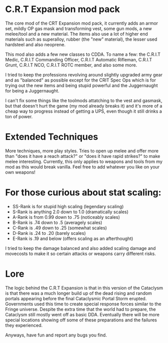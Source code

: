 # C.R.T Expansion mod pack
The core mod of the CRT Expansion mod pack, it currently adds an armor set, mildly OP gas mask and transforming vest, some gun mods, a new melee/tool and a new material. The items also use a lot of higher end materials such as superalloy, rubber (the "new" material), the lesser used hardsteel and also neoprene.

This mod also adds a few new classes to CDDA. To name a few: the C.R.I.T Medic, C.R.I.T Commanding Officer, C.R.I.T Automatic Rifleman, C.R.I.T Grunt, C.R.I.T NCO, C.R.I.T ROTC member, and also some more.

I tried to keep the professions revolving around slightly upgraded army gear and as "balanced" as possible except for the CRIT Spec Ops which is for trying out the new items and being stupid powerful and the Juggernaught for being a Juggernaught.

I can't fix some things like the toolmods attatching to the vest and gasmask, but that doesn't hurt the game (my mod already breaks it) and it's more of a cheap way to progress instead of getting a UPS, even though it still drinks a ton of power.



# Extended Techniques
More techniques, more play styles. Tries to open up melee and offer more than "does it have a reach attack?" or "does it have rapid strikes?" to make melee interesting. Currently, this only applies to weapons and tools from my mod as this would break vanilla. Feel free to add whatever you like on your own weapons!

# For those curious about stat scaling:

* SS-Rank is for stupid high scaling (legendary scaling)
* S-Rank is anything 2.0 down to 1.0 (dramatically scales)
* A-Rank is from 0.99 down to .75 (noticeably scales)
* B-Rank is .74 down to .5 (averagely scales)
* C-Rank is .49 down to .25 (somewhat scales)
* D-Rank is .24 to .20 (barely scales)
* E-Rank is .19 and below (offers scaling as an afterthought)

I tried to keep the damage balanced and also added scaling damage and movecosts to make it so certain attacks or weapons carry different risks.

# Lore
The logic behind the C.R.T Expansion is that in this version of the Cataclysm is that there was a much longer build up of the dead rising and random portals appearing before the final Cataclysmic Portal Storm erupted.   Governments used this time to create special response forces similar to the Fringe universe.  Despite the extra time that the world had to prepare, the Cataclysm still mostly went off as basic DDA.  Eventually there will be more special locations showing off some of these preparations and the failures they experienced.

Anyways, have fun and report any bugs you find.
